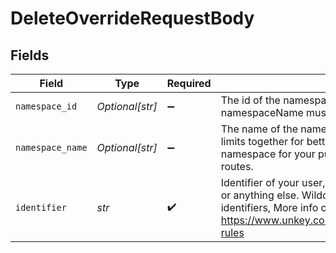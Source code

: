 # DeleteOverrideRequestBody


## Fields

| Field                                                                                                                                                                                                                                      | Type                                                                                                                                                                                                                                       | Required                                                                                                                                                                                                                                   | Description                                                                                                                                                                                                                                | Example                                                                                                                                                                                                                                    |
| ------------------------------------------------------------------------------------------------------------------------------------------------------------------------------------------------------------------------------------------ | ------------------------------------------------------------------------------------------------------------------------------------------------------------------------------------------------------------------------------------------ | ------------------------------------------------------------------------------------------------------------------------------------------------------------------------------------------------------------------------------------------ | ------------------------------------------------------------------------------------------------------------------------------------------------------------------------------------------------------------------------------------------ | ------------------------------------------------------------------------------------------------------------------------------------------------------------------------------------------------------------------------------------------ |
| `namespace_id`                                                                                                                                                                                                                             | *Optional[str]*                                                                                                                                                                                                                            | :heavy_minus_sign:                                                                                                                                                                                                                         | The id of the namespace. Either namespaceId or namespaceName must be provided                                                                                                                                                              | rlns_1234                                                                                                                                                                                                                                  |
| `namespace_name`                                                                                                                                                                                                                           | *Optional[str]*                                                                                                                                                                                                                            | :heavy_minus_sign:                                                                                                                                                                                                                         | The name of the namespace. Namespaces group different limits together for better analytics. You might have a namespace for your public API and one for internal tRPC routes.                                                               | email.outbound                                                                                                                                                                                                                             |
| `identifier`                                                                                                                                                                                                                               | *str*                                                                                                                                                                                                                                      | :heavy_check_mark:                                                                                                                                                                                                                         | Identifier of your user, this can be their userId, an email, an ip or anything else. Wildcards ( * ) can be used to match multiple identifiers, More info can be found at https://www.unkey.com/docs/ratelimiting/overrides#wildcard-rules | user_123                                                                                                                                                                                                                                   |